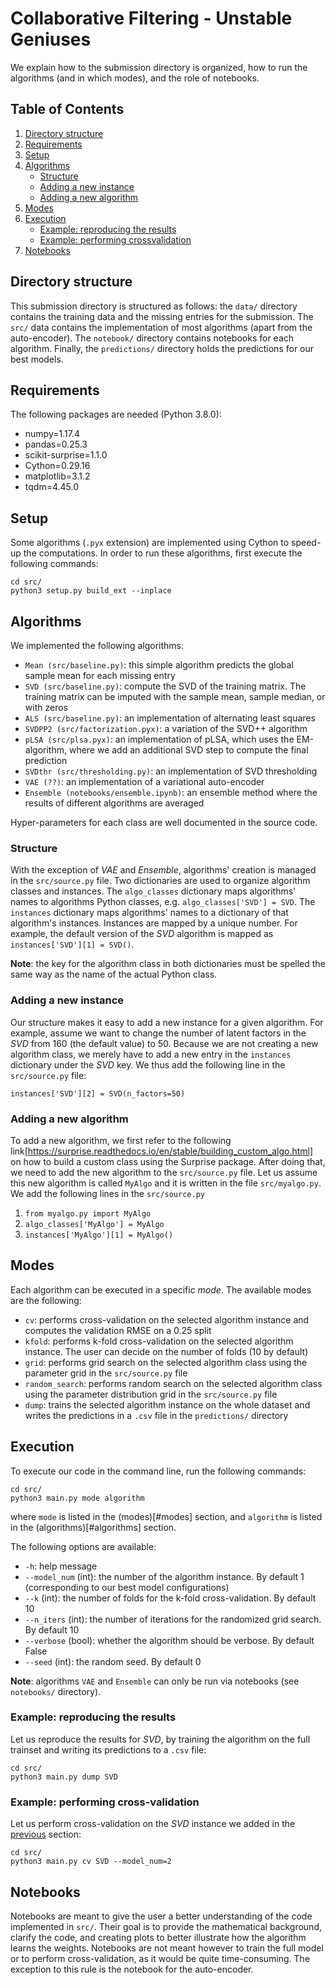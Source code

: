 # Collaborative Filtering - Unstable Geniuses

We explain how to the submission directory is organized, how to run the algorithms (and in which modes), and the role of notebooks.

## Table of Contents

1. [Directory structure](#directory-structure)
2. [Requirements](#requirements)
3. [Setup](#setup)
4. [Algorithms](#algorithms)
    * [Structure](#structure)
    * [Adding a new instance](#adding-a-new-instance)
    * [Adding a new algorithm](#adding-a-new-algorithm)
5. [Modes](#modes)
6. [Execution](#execution)
    * [Example: reproducing the results](#example-reproducing-the-results)
    * [Example: performing crossvalidation](#example-performing-crossvalidation)
7. [Notebooks](#notebooks)

## Directory structure

This submission directory is structured as follows: the `data/` directory contains the training data and the missing entries for the submission. The `src/` data contains the implementation of most algorithms (apart from the auto-encoder). The `notebook/` directory contains notebooks for each algorithm. Finally, the `predictions/` directory holds the predictions for our best models.

## Requirements

The following packages are needed (Python 3.8.0):

+ numpy=1.17.4
+ pandas=0.25.3
+ scikit-surprise=1.1.0
+ Cython=0.29.16
+ matplotlib=3.1.2
+ tqdm=4.45.0

## Setup

Some algorithms (`.pyx` extension) are implemented using Cython to speed-up the computations. In order to run these algorithms, first execute the following commands:

```
cd src/
python3 setup.py build_ext --inplace
```

## Algorithms

We implemented the following algorithms:

+ `Mean (src/baseline.py)`: this simple algorithm predicts the global sample mean for each missing entry
+ `SVD (src/baseline.py)`: compute the SVD of the training matrix. The training matrix can be imputed with the sample mean, sample median, or with zeros
+ `ALS (src/baseline.py)`: an implementation of alternating least squares
+ `SVDPP2 (src/factorization.pyx)`: a variation of the SVD++ algorithm
+ `pLSA (src/plsa.pyx)`: an implementation of pLSA, which uses the EM-algorithm, where we add an additional SVD step to compute the final prediction
+ `SVDthr (src/thresholding.py)`: an implementation of SVD thresholding
+ `VAE (??)`: an implementation of a variational auto-encoder
+ `Ensemble (notebooks/ensemble.ipynb)`: an ensemble method where the results of different algorithms are averaged

Hyper-parameters for each class are well documented in the source code.

### Structure

With the exception of *VAE* and *Ensemble*, algorithms' creation is managed in the `src/source.py` file. Two dictionaries are used to organize algorithm classes and instances. The `algo_classes` dictionary maps algorithms' names to algorithms Python classes, e.g. `algo_classes['SVD'] = SVD`. The `instances` dictionary maps algorithms' names to a dictionary of that algorithm's instances. Instances are mapped by a unique number. For example, the default version of the *SVD* algorithm is mapped as `instances['SVD'][1] = SVD()`.

**Note**: the key for the algorithm class in both dictionaries must be spelled the same way as the name of the actual Python class.

### Adding a new instance

Our structure makes it easy to add a new instance for a given algorithm.
For example, assume we want to change the number of latent factors in the *SVD* from 160 (the default value) to 50. Because we are not creating a new algorithm class, we merely have to add a new entry in the `instances` dictionary under the *SVD* key. We thus add the following line in the `src/source.py` file:

```
instances['SVD'][2] = SVD(n_factors=50)
```

### Adding a new algorithm

To add a new algorithm, we first refer to the following link[https://surprise.readthedocs.io/en/stable/building_custom_algo.html] on how to build a custom class using the Surprise package.
After doing that, we need to add the new algorithm to the `src/source.py` file. Let us assume this new algorithm is called `MyAlgo` and it is written in the file `src/myalgo.py`. We add the following lines in the `src/source.py`

1. `from myalgo.py import MyAlgo`
2. `algo_classes['MyAlgo'] = MyAlgo`
3. `instances['MyAlgo'][1] = MyAlgo()`

## Modes

Each algorithm can be executed in a specific *mode*. The available modes are the following:

+ `cv`: performs cross-validation on the selected algorithm instance and computes the validation RMSE on a 0.25 split
+ `kfold`: performs k-fold cross-validation on the selected algorithm instance. The user can decide on the number of folds (10 by default)
+ `grid`: performs grid search on the selected algorithm class using the parameter grid in the `src/source.py` file
+ `random_search`: performs random search on the selected algorithm class using the parameter distribution grid in the `src/source.py` file
+ `dump`: trains the selected algorithm instance on the whole dataset and writes the predictions in a `.csv` file in the `predictions/` directory

## Execution

To execute our code in the command line, run the following commands:

```
cd src/
python3 main.py mode algorithm
```

where `mode` is listed in the (modes)[#modes] section, and `algorithm` is listed in the (algorithms)[#algorithms] section.

The following options are available:

+ `-h`: help message
+ `--model_num` (int): the number of the algorithm instance. By default 1 (corresponding to our best model configurations)
+ `--k` (int): the number of folds for the k-fold cross-validation. By default 10
+ `--n_iters` (int): the number of iterations for the randomized grid search. By default 10
+ `--verbose` (bool): whether the algorithm should be verbose. By default False
+ `--seed` (int): the random seed. By default 0

**Note**: algorithms `VAE` and `Ensemble` can only be run via notebooks (see `notebooks/` directory).

### Example: reproducing the results

Let us reproduce the results for *SVD*, by training the algorithm on the full trainset and writing its predictions to a `.csv` file:

```
cd src/
python3 main.py dump SVD
```

### Example: performing cross-validation

Let us perform cross-validation on the *SVD* instance we added in the [previous](#adding-a-new-instance) section:

```
cd src/
python3 main.py cv SVD --model_num=2
```

## Notebooks

Notebooks are meant to give the user a better understanding of the code implemented in `src/`. Their goal is to provide the mathematical background, clarify the code, and creating plots to better illustrate how the algorithm learns the weights.
Notebooks are not meant however to train the full model or to perform cross-validation, as it would be quite time-consuming. The exception to this rule is the notebook for the auto-encoder.
